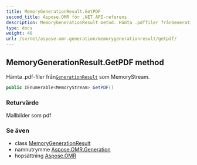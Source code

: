 ```yaml
---
title: MemoryGenerationResult.GetPDF
second_title: Aspose.OMR för .NET API-referens
description: MemoryGenerationResult metod. Hämta .pdffiler frånGenerationResult som MemoryStream.
type: docs
weight: 40
url: /sv/net/aspose.omr.generation/memorygenerationresult/getpdf/
---
```

## MemoryGenerationResult.GetPDF method

Hämta .pdf-filer från[`GenerationResult`](../../generationresult/) som MemoryStream.

```csharp
public IEnumerable<MemoryStream> GetPDF()
```

### Returvärde

Mallbilder som pdf

### Se även

* class [MemoryGenerationResult](../)
* namnutrymme [Aspose.OMR.Generation](../../memorygenerationresult/)
* hopsättning [Aspose.OMR](../../../)


